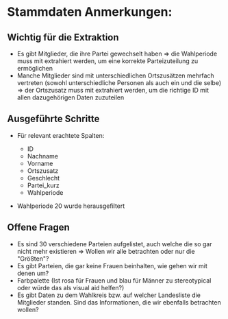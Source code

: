 # Stammdaten Anmerkungen:


## Wichtig für die Extraktion

* Es gibt Mitglieder, die ihre Partei gewechselt haben => die Wahlperiode muss mit extrahiert werden, um eine korrekte Parteizuteilung zu ermöglichen
* Manche Mitglieder sind mit unterschiedlichen Ortszusätzen mehrfach vertreten (sowohl unterschiedliche Personen als auch ein und die selbe) => der Ortszusatz muss mit extrahiert werden, um die richtige ID mit allen dazugehörigen Daten zuzuteilen


## Ausgeführte Schritte

* Für relevant erachtete Spalten:
	- ID
	- Nachname
	- Vorname
	- Ortszusatz
	- Geschlecht
	- Partei_kurz
	- Wahlperiode
	
* Wahlperiode 20 wurde herausgefiltert
	
	
## Offene Fragen	
* Es sind 30 verschiedene Parteien aufgelistet, auch welche die so gar nicht mehr existieren => Wollen wir alle betrachten oder nur die "Größten"? 
* Es gibt Parteien, die gar keine Frauen beinhalten, wie gehen wir mit denen um?
* Farbpalette (Ist rosa für Frauen und blau für Männer zu stereotypical oder würde das als visual aid helfen?)
* Es gibt Daten zu dem Wahlkreis bzw. auf welcher Landesliste die Mitglieder standen. Sind das Informationen, die wir ebenfalls betrachten wollen?